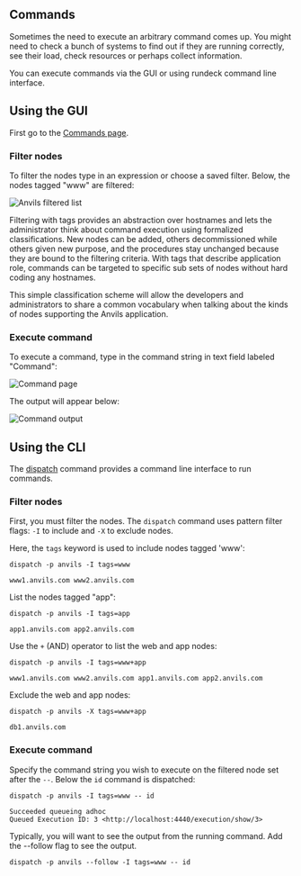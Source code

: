 ## Commands

Sometimes the need to execute an arbitrary command comes up.
You might need to check a bunch of systems to find out if they 
are running correctly, see their load, check resources or perhaps
collect information.

You can execute commands via the GUI or using rundeck command line interface.

## Using the GUI
First go to the [Commands page](../manual/commands.html).

### Filter nodes
To filter the nodes type in an expression or choose a saved filter. 
Below, the nodes tagged "www" are filtered:

![Anvils filtered list](../figures/fig0602.png)

Filtering with tags provides an abstraction over hostnames
and lets the administrator think about command execution using formalized
classifications. New nodes can be added, others decommissioned while
others given new purpose, and the procedures stay unchanged because
they are bound to the filtering criteria. 
With tags that describe application role, commands can be targeted
to specific sub sets of nodes without hard coding any
hostnames. 

This simple classification scheme will allow the developers and
administrators to share a common vocabulary when talking about the kinds
of nodes supporting the Anvils application.

### Execute command

To execute a command, type in the command string in text field labeled "Command":

![Command page](../figures/fig0610.png)

The output will appear below:

![Command output](../figures/fig0611.png)

## Using the CLI

The [dispatch] command provides a command line interface to run commands.

### Filter nodes

First, you must filter the nodes. The `dispatch` command uses 
pattern filter flags: `-I` to include and `-X` to exclude nodes.

Here, the `tags` keyword is used to include nodes tagged 'www':

~~~~~~~~ {.bash}
dispatch -p anvils -I tags=www
~~~~~~~~ 

~~~~~~~~
www1.anvils.com www2.anvils.com
~~~~~~~~ 
    
List the nodes tagged "app":

~~~~~~~~ {.bash}
dispatch -p anvils -I tags=app
~~~~~~~~ 

~~~~~~~~ 
app1.anvils.com app2.anvils.com
~~~~~~~~ 

Use the `+` (AND) operator to list the web and app nodes:

~~~~~~~~ {.bash}
dispatch -p anvils -I tags=www+app
~~~~~~~~ 

~~~~~~~~ 
www1.anvils.com www2.anvils.com app1.anvils.com app2.anvils.com
~~~~~~~~ 

Exclude the web and app nodes:

~~~~~~~~ {.bash}
dispatch -p anvils -X tags=www+app
~~~~~~~~ 

~~~~~~~~ 
db1.anvils.com
~~~~~~~~ 


### Execute command

Specify the command string you wish to execute on the filtered node set after the `--`.
Below the `id` command is dispatched:

~~~~~~~~ {.bash}
dispatch -p anvils -I tags=www -- id
~~~~~~~~ 

~~~~~~~~ 
Succeeded queueing adhoc
Queued Execution ID: 3 <http://localhost:4440/execution/show/3>
~~~~~~~~ 

Typically, you will want to see the output from the running command. 
Add the --follow flag to see the output.

~~~~~~~~ {.bash}
dispatch -p anvils --follow -I tags=www -- id
~~~~~~~~ 

~~~~~~~~ 

~~~~~~~~ 

[dispatch]: ../man1/dispatch.html
